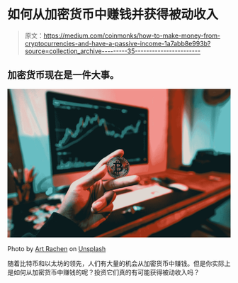 # 如何从加密货币中赚钱并获得被动收入

> 原文：<https://medium.com/coinmonks/how-to-make-money-from-cryptocurrencies-and-have-a-passive-income-1a7abb8e993b?source=collection_archive---------35----------------------->

## 加密货币现在是一件大事。

![](img/4f5ddca52a49123a51d842c78b211397.png)

Photo by [Art Rachen](https://unsplash.com/@artrachen?utm_source=medium&utm_medium=referral) on [Unsplash](https://unsplash.com?utm_source=medium&utm_medium=referral)

随着比特币和以太坊的领先，人们有大量的机会从加密货币中赚钱。但是你实际上是如何从加密货币中赚钱的呢？投资它们真的有可能获得被动收入吗？
